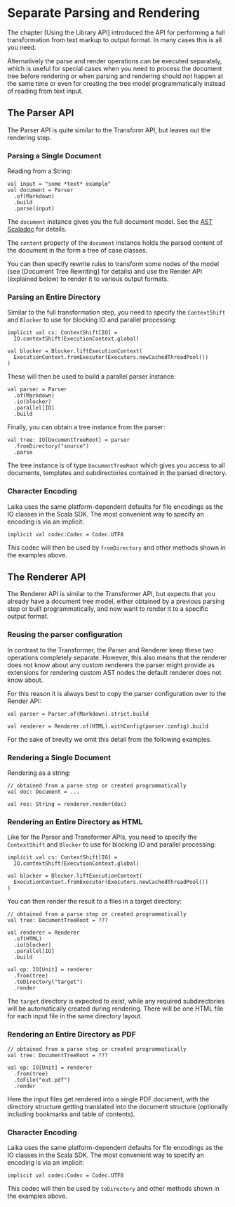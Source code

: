 
Separate Parsing and Rendering
==============================

The chapter [Using the Library API] introduced the API
for performing a full transformation from text markup to
output format. In many cases this is all you need.

Alternatively the parse and render operations can be executed
separately, which is useful for special cases when you need to 
process the document tree before rendering or when parsing 
and rendering should not happen at the same time or even for
creating the tree model programmatically instead of reading
from text input.


The Parser API
--------------

The Parser API is quite similar to the Transform API, but leaves
out the rendering step.


### Parsing a Single Document

Reading from a String:

    val input = "some *text* example"    
    val document = Parser
      .of(Markdown)
      .build
      .parse(input)

The `document` instance gives you the full document model. See
the [AST Scaladoc][ast-scaladoc] for details.

The `content` property of the `document` instance holds
the parsed content of the document in the form a tree 
of case classes.

You can then specify rewrite
rules to transform some nodes of the model (see [Document Tree Rewriting] for 
details) and use the Render API (explained below) to render
it to various output formats.


### Parsing an Entire Directory

Similar to the full transformation step, you need to specify the `ContextShift`
and `Blocker` to use for blocking IO and parallel processing:

    implicit val cs: ContextShift[IO] = 
      IO.contextShift(ExecutionContext.global)
      
    val blocker = Blocker.liftExecutionContext(
      ExecutionContext.fromExecutor(Executors.newCachedThreadPool())
    )

These will then be used to build a parallel parser instance:

    val parser = Parser
      .of(Markdown)
      .io(blocker)
      .parallel[IO]
      .build

Finally, you can obtain a tree instance from the parser:

    val tree: IO[DocumentTreeRoot] = parser
      .fromDirectory("source")
      .parse

The tree instance is of type `DocumentTreeRoot` which gives you access
to all documents, templates and subdirectories contained in the
parsed directory.



### Character Encoding

Laika uses the same platform-dependent defaults for file encodings as the
IO classes in the Scala SDK. The most convenient way to specify an encoding
is via an implicit:

    implicit val codec:Codec = Codec.UTF8

This codec will then be used by `fromDirectory` and other methods 
shown in the examples above.


[ast-scaladoc]: ../api/laika/ast/
    

The Renderer API
----------------

The Renderer API is similar to the Transformer API, but expects
that you already have a document tree model, either obtained
by a previous parsing step or built programmatically, and now
want to render it to a specific output format.


### Reusing the parser configuration

In contrast to the Transformer, the Parser and Renderer keep these
two operations completely separate. However, this also means that the
renderer does not know about any custom renderers the parser might 
provide as extensions for rendering custom AST nodes the default renderer
does not know about.

For this reason it is always best to copy the parser configuration over
to the Render API:

    val parser = Parser.of(Markdown).strict.build
    
    val renderer = Renderer.of(HTML).withConfig(parser.config).build

For the sake of brevity we omit this detail from the following examples.


### Rendering a Single Document

Rendering as a string:

    // obtained from a parse step or created programmatically
    val doc: Document = ... 
    
    val res: String = renderer.render(doc)


### Rendering an Entire Directory as HTML

Like for the Parser and Transformer APIs, you need to specify the `ContextShift`
and `Blocker` to use for blocking IO and parallel processing:

    implicit val cs: ContextShift[IO] = 
      IO.contextShift(ExecutionContext.global)
    
    val blocker = Blocker.liftExecutionContext(
      ExecutionContext.fromExecutor(Executors.newCachedThreadPool())
    )

You can then render the result to a files in a target directory:

    // obtained from a parse step or created programmatically
    val tree: DocumentTreeRoot = ???
    
    val renderer = Renderer
      .of(HTML)
      .io(blocker)
      .parallel[IO]
      .build
        
    val op: IO[Unit] = renderer
      .from(tree)
      .toDirectory("target")
      .render

The `target` directory is expected to exist, while any required
subdirectories will be automatically created during rendering. There
will be one HTML file for each input file in the same directory layout.


### Rendering an Entire Directory as PDF

    // obtained from a parse step or created programmatically
    val tree: DocumentTreeRoot = ???
    
    val op: IO[Unit] = renderer
      .from(tree)
      .toFile("out.pdf")
      .render    

Here the input files get rendered into a single PDF document, with
the directory structure getting translated into the document structure
(optionally including bookmarks and table of contents).


### Character Encoding

Laika uses the same platform-dependent defaults for file encodings as the
IO classes in the Scala SDK. The most convenient way to specify an encoding
is via an implicit:

    implicit val codec:Codec = Codec.UTF8

This codec will then be used by `toDirectory` and other methods 
shown in the examples above.

